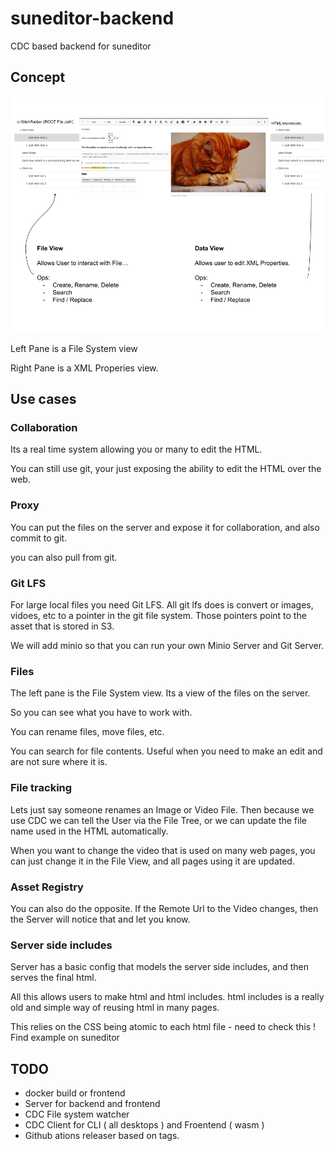 # suneditor-backend

CDC based backend for suneditor

## Concept

![alt text](https://raw.githubusercontent.com/gedw99/suneditor-backend/main/concept-01.jpg)


Left Pane is a File System view

Right Pane is a XML Properies view.

## Use cases

### Collaboration

Its a real time system allowing you or many to edit the HTML.

You can still use git, your just exposing the ability to edit the HTML over the web.

### Proxy

You can put the files on the server and expose it for collaboration, and also commit to git.

you can also pull from git.

### Git LFS

For large local files you need Git LFS. All git lfs does is convert or images, vidoes, etc to a pointer in the git file system. Those pointers point to the asset that is stored in S3.

We will add minio so that you can run your own Minio Server and Git Server.

### Files

The left pane is the File System view.  Its a view of the files on the server.

So you can see what you have to work with.

You can rename files, move files, etc. 

You can search for file contents. Useful when you need to make an edit and are not sure where it is. 

### File tracking

Lets just say someone renames an Image or Video File. Then because we use CDC we can tell the User via the File Tree, or we can update the file name used in the HTML automatically.

When you want to change the video that is used on many web pages, you can just change it in the File View, and all pages using it are updated.

### Asset Registry

You can also do the opposite. If the Remote Url to the Video changes, then the Server will notice that and let you know. 

### Server side includes 

Server has a basic config that models the server side includes, and then serves the final html.

All this allows users to make html and html includes.  html includes is a really old and simple way of reusing html in many pages.

This relies on the CSS being atomic to each html file - need to check this ! Find example on suneditor


## TODO

- docker build or frontend
- Server for backend and frontend
- CDC File system watcher
- CDC Client for CLI ( all desktops ) and Froentend ( wasm )
- Github ations releaser based on tags.
